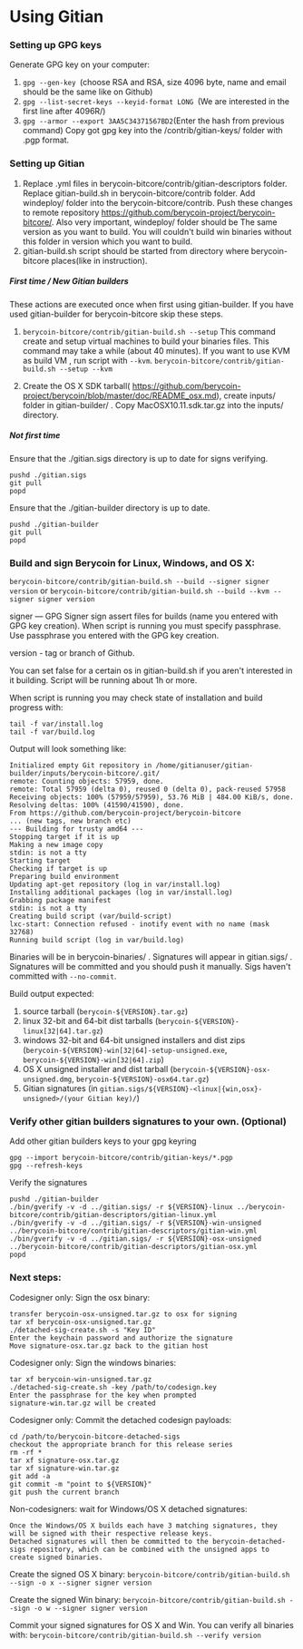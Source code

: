 Using Gitian
====================
### Setting up GPG keys
Generate GPG key on your computer:
1. ```gpg --gen-key ```(choose RSA and RSA, size 4096 byte, name and email should be the same like on Github)
2. ```gpg --list-secret-keys --keyid-format LONG ```(We are interested in the first line after 4096R/)
3. ```gpg --armor --export 3AA5C34371567BD2```(Enter the hash from previous command)
Copy got gpg key into the /contrib/gitian-keys/ folder with .pgp format.
### Setting up Gitian
1. Replace .yml files in berycoin-bitcore/contrib/gitian-descriptors folder. Replace gitian-build.sh in berycoin-bitcore/contrib folder. Add windeploy/ folder into the berycoin-bitcore/contrib. Push these changes to remote repository https://github.com/berycoin-project/berycoin-bitcore/. Also very important, windeploy/ folder should be The same version as you want to build. You will couldn't build win binaries without this folder in version which you want to build.
2. gitian-build.sh script should be started from directory where berycoin-bitcore places(like in instruction).
##### First time / New Gitian builders
These actions are executed once when first using gitian-builder. If you have used gitian-builder for berycoin-bitcore skip these steps.
1. ```berycoin-bitcore/contrib/gitian-build.sh --setup``` This command create and setup virtual machines to build your binaries files. This command may take a while (about 40 minutes). If you want to use KVM as build VM , run script with ```--kvm```.
    ```berycoin-bitcore/contrib/gitian-build.sh --setup --kvm```

2. Create the OS X SDK tarball( https://github.com/berycoin-project/berycoin/blob/master/doc/README_osx.md), create inputs/ folder in gitian-builder/ . Copy MacOSX10.11.sdk.tar.gz into the inputs/ directory.
##### Not first time
Ensure that the ./gitian.sigs directory is up to date for signs verifying.

    pushd ./gitian.sigs
    git pull
    popd

Ensure that the ./gitian-builder directory is up to date.

    pushd ./gitian-builder
    git pull
    popd

### Build and sign Berycoin for Linux, Windows, and OS X:

  ```berycoin-bitcore/contrib/gitian-build.sh --build --signer signer version``` or
  ```berycoin-bitcore/contrib/gitian-build.sh --build --kvm --signer signer version```

signer — GPG Signer sign assert files for builds (name you entered with GPG key creation). When script is running you must specify passphrase. Use passphrase you entered with the GPG key creation.

version - tag or branch of Github.

You can set false for a certain os in gitian-build.sh if you aren't interested in it building.
Script will be running about 1h or more.

When script is running you may check state of installation and build progress with:

    tail -f var/install.log
    tail -f var/build.log

Output will look something like:

    Initialized empty Git repository in /home/gitianuser/gitian-builder/inputs/berycoin-bitcore/.git/
    remote: Counting objects: 57959, done.
    remote: Total 57959 (delta 0), reused 0 (delta 0), pack-reused 57958
    Receiving objects: 100% (57959/57959), 53.76 MiB | 484.00 KiB/s, done.
    Resolving deltas: 100% (41590/41590), done.
    From https://github.com/berycoin-project/berycoin-bitcore
    ... (new tags, new branch etc)
    --- Building for trusty amd64 ---
    Stopping target if it is up
    Making a new image copy
    stdin: is not a tty
    Starting target
    Checking if target is up
    Preparing build environment
    Updating apt-get repository (log in var/install.log)
    Installing additional packages (log in var/install.log)
    Grabbing package manifest
    stdin: is not a tty
    Creating build script (var/build-script)
    lxc-start: Connection refused - inotify event with no name (mask 32768)
    Running build script (log in var/build.log)


Binaries will be in berycoin-binaries/ . Signatures will appear in gitian.sigs/ . Signatures will be committed and you should push it manually. Sigs haven't committed with ```--no-commit```.

Build output expected:

  1. source tarball (`berycoin-${VERSION}.tar.gz`)
  2. linux 32-bit and 64-bit dist tarballs (`berycoin-${VERSION}-linux[32|64].tar.gz`)
  3. windows 32-bit and 64-bit unsigned installers and dist zips (`berycoin-${VERSION}-win[32|64]-setup-unsigned.exe`, `berycoin-${VERSION}-win[32|64].zip`)
  4. OS X unsigned installer and dist tarball (`berycoin-${VERSION}-osx-unsigned.dmg`, `berycoin-${VERSION}-osx64.tar.gz`)
  5. Gitian signatures (in `gitian.sigs/${VERSION}-<linux|{win,osx}-unsigned>/(your Gitian key)/`)

### Verify other gitian builders signatures to your own. (Optional)

Add other gitian builders keys to your gpg keyring

    gpg --import berycoin-bitcore/contrib/gitian-keys/*.pgp
    gpg --refresh-keys

Verify the signatures

    pushd ./gitian-builder
    ./bin/gverify -v -d ../gitian.sigs/ -r ${VERSION}-linux ../berycoin-bitcore/contrib/gitian-descriptors/gitian-linux.yml
    ./bin/gverify -v -d ../gitian.sigs/ -r ${VERSION}-win-unsigned ../berycoin-bitcore/contrib/gitian-descriptors/gitian-win.yml
    ./bin/gverify -v -d ../gitian.sigs/ -r ${VERSION}-osx-unsigned ../berycoin-bitcore/contrib/gitian-descriptors/gitian-osx.yml
    popd

### Next steps:

Codesigner only: Sign the osx binary:

    transfer berycoin-osx-unsigned.tar.gz to osx for signing
    tar xf berycoin-osx-unsigned.tar.gz
    ./detached-sig-create.sh -s "Key ID"
    Enter the keychain password and authorize the signature
    Move signature-osx.tar.gz back to the gitian host

Codesigner only: Sign the windows binaries:

    tar xf berycoin-win-unsigned.tar.gz
    ./detached-sig-create.sh -key /path/to/codesign.key
    Enter the passphrase for the key when prompted
    signature-win.tar.gz will be created

Codesigner only: Commit the detached codesign payloads:

    cd /path/to/berycoin-bitcore-detached-sigs
    checkout the appropriate branch for this release series
    rm -rf *
    tar xf signature-osx.tar.gz
    tar xf signature-win.tar.gz
    git add -a
    git commit -m "point to ${VERSION}"
    git push the current branch

Non-codesigners: wait for Windows/OS X detached signatures:

    Once the Windows/OS X builds each have 3 matching signatures, they will be signed with their respective release keys.
    Detached signatures will then be committed to the berycoin-detached-sigs repository, which can be combined with the unsigned apps to create signed binaries.
Create the signed OS X binary:
```berycoin-bitcore/contrib/gitian-build.sh --sign -o x --signer signer version```

Create the signed Win binary:
```berycoin-bitcore/contrib/gitian-build.sh --sign -o w --signer signer version```

Commit your signed signatures for OS X and Win.
You can verify all binaries with:
```berycoin-bitcore/contrib/gitian-build.sh --verify version```
